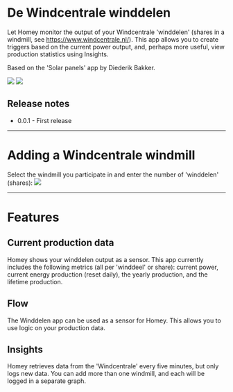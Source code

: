 # De Windcentrale winddelen
Let Homey monitor the output of your Windcentrale 'winddelen' (shares in a windmill, see https://www.windcentrale.nl/). This app allows you to create triggers based on the current power output, and, perhaps more useful, view production statistics using Insights. 

Based on the 'Solar panels' app by Diederik Bakker.

![](https://drive.google.com/uc?id=0B4QdLfQ7j41JOHB4ZTVOQjdlV0U)
![](https://drive.google.com/uc?id=0B4QdLfQ7j41JU0hyTTFOQTNWUG8)

## Release notes
* 0.0.1 - First release

---
# Adding a Windcentrale windmill
Select the windmill you participate in and enter the number of 'winddelen' (shares):
![](https://drive.google.com/uc?id=0B4QdLfQ7j41JVEYxRXc0Q0lhOGc)

---

# Features
## Current production data
Homey shows your winddelen output as a sensor. This app currently includes the following metrics (all per 'winddeel' or share): current power, current energy production (reset daily), the yearly production, and the lifetime production. 

## Flow
The Winddelen app can be used as a sensor for Homey. This allows you to use logic on your production data. 

## Insights
Homey retrieves data from the 'Windcentrale' every five minutes, but only logs new data. You can add more than one windmill, and each will be logged in a separate graph.

